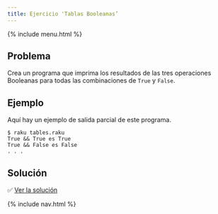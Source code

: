 ```yaml
---
title: Ejercicio 'Tablas Booleanas’
---
```


{% include menu.html %}

## Problema

Crea un programa que imprima los resultados de las tres operaciones Booleanas para todas las combinaciones de `True` y `False`.

## Ejemplo

Aquí hay un ejemplo de salida parcial de este programa.

```console
$ raku tables.raku
True && True es True
True && False es False
. . .
```

## Solución

✅ [Ver la solución](solution)

{% include nav.html %}